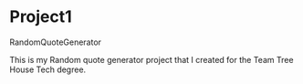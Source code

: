 # Project1
 RandomQuoteGenerator

This is my Random quote generator project that I created for the Team Tree House Tech degree.
